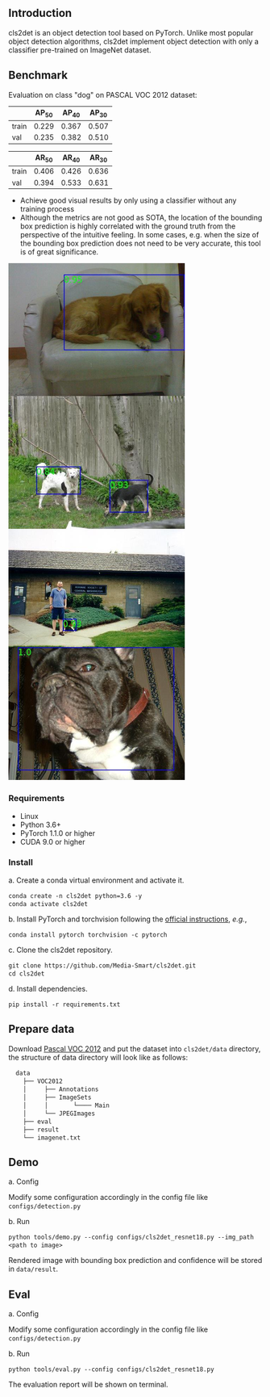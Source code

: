 ## Introduction
cls2det is an object detection tool based on PyTorch. Unlike most popular object detection algorithms, cls2det implement object detection with only a classifier pre-trained on ImageNet dataset.

## Benchmark
Evaluation on class "dog" on PASCAL VOC 2012 dataset:

|       | AP<sub>50</sub> | AP<sub>40</sub> | AP<sub>30</sub> |
| ----- | --------- | --------- | --------- |
| train | 0.229     | 0.367     | 0.507     |
| val   | 0.235     | 0.382     | 0.510     |

|       | AR<sub>50</sub> | AR<sub>40</sub> | AR<sub>30</sub> |
| ----- | --------- | --------- | --------- |
| train | 0.406     | 0.426     | 0.636     |
| val   | 0.394     | 0.533     | 0.631     |

- Achieve good visual results by only using a classifier without any training process
- Although the metrics are not good as SOTA, the location of the bounding box prediction is highly correlated with the ground truth from the perspective of the intuitive feeling. In some cases, e.g. when the size of the bounding box prediction does not need to be very accurate, this tool is of great significance.

![example](preview/example.jpg)

### Requirements

- Linux
- Python 3.6+
- PyTorch 1.1.0 or higher
- CUDA 9.0 or higher

### Install

a. Create a conda virtual environment and activate it.

```shell
conda create -n cls2det python=3.6 -y
conda activate cls2det
```

b. Install PyTorch and torchvision following the [official instructions](https://pytorch.org/),
 *e.g.*,

```shell
conda install pytorch torchvision -c pytorch
```

c. Clone the cls2det repository.

```shell
git clone https://github.com/Media-Smart/cls2det.git
cd cls2det
```

d. Install dependencies.

```shell
pip install -r requirements.txt
```

## Prepare data

Download [Pascal VOC 2012](http://host.robots.ox.ac.uk/pascal/VOC/voc2012/VOCtrainval_11-May-2012.tar)  and put the dataset into `cls2det/data` directory, the structure of data directory will look like as follows: 

```shell
  data
    ├── VOC2012
    │     ├── Annotations
    │     ├── ImageSets
    │     │       └──── Main
    │     └── JPEGImages
    ├── eval
    ├── result
    └── imagenet.txt
```

## Demo
a. Config

Modify some configuration accordingly in the config file like `configs/detection.py`

b. Run

```shell
python tools/demo.py --config configs/cls2det_resnet18.py --img_path <path to image>
```

Rendered image with bounding box prediction and confidence will be stored in `data/result`.

## Eval

a. Config

Modify some configuration accordingly in the config file like `configs/detection.py`

b. Run

```shell
python tools/eval.py --config configs/cls2det_resnet18.py
```
The evaluation report will be shown on terminal.

